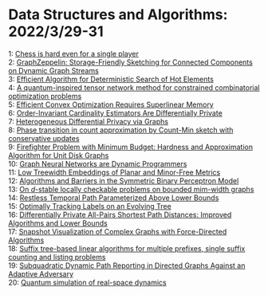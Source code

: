 # Data Structures and Algorithms: 2022/3/29-31  
1: [Chess is hard even for a single player](https://doi.org/10.48550/arXiv.2203.14864)  
2: [GraphZeppelin: Storage-Friendly Sketching for Connected Components on  Dynamic Graph Streams](https://doi.org/10.48550/arXiv.2203.14927)  
3: [Efficient Algorithm for Deterministic Search of Hot Elements](https://doi.org/10.48550/arXiv.2203.15043)  
4: [A quantum-inspired tensor network method for constrained combinatorial  optimization problems](https://doi.org/10.48550/arXiv.2203.15246)  
5: [Efficient Convex Optimization Requires Superlinear Memory](https://doi.org/10.48550/arXiv.2203.15260)  
6: [Order-Invariant Cardinality Estimators Are Differentially Private](https://doi.org/10.48550/arXiv.2203.15400)  
7: [Heterogeneous Differential Privacy via Graphs](https://doi.org/10.48550/arXiv.2203.15429)  
8: [Phase transition in count approximation by Count-Min sketch with  conservative updates](https://doi.org/10.48550/arXiv.2203.15496)  
9: [Firefighter Problem with Minimum Budget: Hardness and Approximation  Algorithm for Unit Disk Graphs](https://doi.org/10.48550/arXiv.2203.15509)  
10: [Graph Neural Networks are Dynamic Programmers](https://doi.org/10.48550/arXiv.2203.15544)  
11: [Low Treewidth Embeddings of Planar and Minor-Free Metrics](https://doi.org/10.48550/arXiv.2203.15627)  
12: [Algorithms and Barriers in the Symmetric Binary Perceptron Model](https://doi.org/10.48550/arXiv.2203.15667)  
13: [On $d$-stable locally checkable problems on bounded mim-width graphs](https://doi.org/10.48550/arXiv.2203.15724)  
14: [Restless Temporal Path Parameterized Above Lower Bounds](https://doi.org/10.48550/arXiv.2203.15862)  
15: [Optimally Tracking Labels on an Evolving Tree](https://doi.org/10.48550/arXiv.2203.16264)  
16: [Differentially Private All-Pairs Shortest Path Distances: Improved  Algorithms and Lower Bounds](https://doi.org/10.48550/arXiv.2203.16476)  
17: [Snapshot Visualization of Complex Graphs with Force-Directed Algorithms](https://doi.org/10.48550/arXiv.2203.16867)  
18: [Suffix tree-based linear algorithms for multiple prefixes, single suffix  counting and listing problems](https://doi.org/10.48550/arXiv.2203.16908)  
19: [Subquadratic Dynamic Path Reporting in Directed Graphs Against an  Adaptive Adversary](https://doi.org/10.48550/arXiv.2203.16992)  
20: [Quantum simulation of real-space dynamics](https://doi.org/10.48550/arXiv.2203.17006)  
